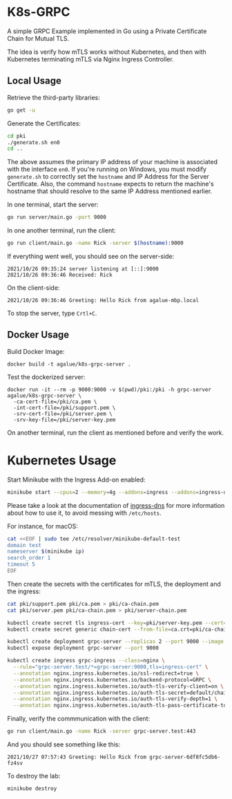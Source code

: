 # K8s-GRPC

A simple GRPC Example implemented in Go using a Private Certificate Chain for Mutual TLS.

The idea is verify how mTLS works without Kubernetes, and then with Kubernetes terminating mTLS via Nginx Ingress Controller.

## Local Usage

Retrieve the third-party libraries:

```bash
go get -u
```

Generate the Certificates:

```bash
cd pki
./generate.sh en0
cd ..
```

The above assumes the primary IP address of your machine is associated with the interface `en0`. If you're running on Windows, you must modify `generate.sh` to correctly set the `hostname` and IP Address for the Server Certificate. Also, the command `hostname` expects to return the machine's hostname that should resolve to the same IP Address mentioned earlier.

In one terminal, start the server:

```bash
go run server/main.go -port 9000
```

In one another terminal, run the client:

```bash
go run client/main.go -name Rick -server $(hostname):9000
```

If everything went well, you should see on the server-side:

```
2021/10/26 09:35:24 server listening at [::]:9000
2021/10/26 09:36:46 Received: Rick
```

On the client-side:

```
2021/10/26 09:36:46 Greeting: Hello Rick from agalue-mbp.local
```

To stop the server, type `Crtl+C`.

## Docker Usage

Build Docker Image:

```bash=
docker build -t agalue/k8s-grpc-server .
```

Test the dockerized server:

```bash=
docker run -it --rm -p 9000:9000 -v $(pwd)/pki:/pki -h grpc-server agalue/k8s-grpc-server \
  -ca-cert-file=/pki/ca.pem \
  -int-cert-file=/pki/support.pem \
  -srv-cert-file=/pki/server.pem \
  -srv-key-file=/pki/server-key.pem
```

On another terminal, run the client as mentioned before and verify the work.

# Kubernetes Usage

Start Minikube with the Ingress Add-on enabled:

```bash
minikube start --cpus=2 --memory=4g --addons=ingress --addons=ingress-dns
```

Please take a look at the documentation of [ingress-dns](https://github.com/kubernetes/minikube/tree/master/deploy/addons/ingress-dns) for more information about how to use it, to avoid messing with `/etc/hosts`.

For instance, for macOS:

```bash
cat <<EOF | sudo tee /etc/resolver/minikube-default-test
domain test
nameserver $(minikube ip)
search_order 1
timeout 5
EOF
```

Then create the secrets with the certificates for mTLS, the deployment and the ingress:

```bash
cat pki/support.pem pki/ca.pem > pki/ca-chain.pem
cat pki/server.pem pki/ca-chain.pem > pki/server-chain.pem

kubectl create secret tls ingress-cert --key=pki/server-key.pem --cert=pki/server-chain.pem
kubectl create secret generic chain-cert --from-file=ca.crt=pki/ca-chain.pem

kubectl create deployment grpc-server --replicas 2 --port 9000 --image agalue/k8s-grpc-server -- server -tls=false
kubectl expose deployment grpc-server --port 9000

kubectl create ingress grpc-ingress --class=nginx \
  --rule="grpc-server.test/*=grpc-server:9000,tls=ingress-cert" \
  --annotation nginx.ingress.kubernetes.io/ssl-redirect=true \
  --annotation nginx.ingress.kubernetes.io/backend-protocol=GRPC \
  --annotation nginx.ingress.kubernetes.io/auth-tls-verify-client=on \
  --annotation nginx.ingress.kubernetes.io/auth-tls-secret=default/chain-cert \
  --annotation nginx.ingress.kubernetes.io/auth-tls-verify-depth=1 \
  --annotation nginx.ingress.kubernetes.io/auth-tls-pass-certificate-to-upstream=false
```

Finally, verify the commmunication with the client:

```bash
go run client/main.go -name Rick -server grpc-server.test:443
```

And you should see something like this:

```
2021/10/27 07:57:43 Greeting: Hello Rick from grpc-server-6df8fc5db6-fz4sv
```

To destroy the lab:

```bash=
minikube destroy
```
